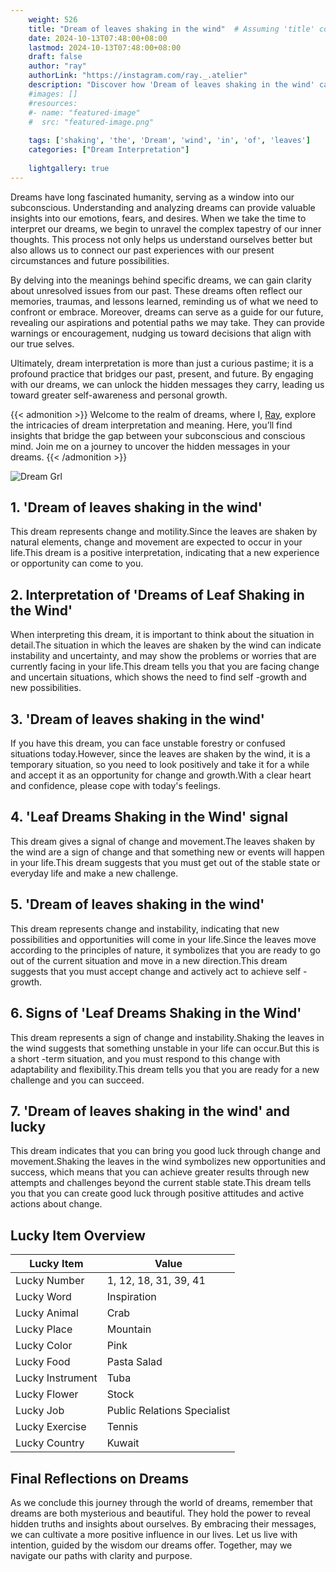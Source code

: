 ```yaml
---
    weight: 526
    title: "Dream of leaves shaking in the wind"  # Assuming 'title' column exists
    date: 2024-10-13T07:48:00+08:00
    lastmod: 2024-10-13T07:48:00+08:00
    draft: false
    author: "ray"
    authorLink: "https://instagram.com/ray._.atelier"
    description: "Discover how 'Dream of leaves shaking in the wind' can interpret your future and uncover its significant meanings in your life."
    #images: []
    #resources:
    #- name: "featured-image"
    #  src: "featured-image.png"
    
    tags: ['shaking', 'the', 'Dream', 'wind', 'in', 'of', 'leaves']
    categories: ["Dream Interpretation"]
    
    lightgallery: true
---
```

    
Dreams have long fascinated humanity, serving as a window into our subconscious. Understanding and analyzing dreams can provide valuable insights into our emotions, fears, and desires. When we take the time to interpret our dreams, we begin to unravel the complex tapestry of our inner thoughts. This process not only helps us understand ourselves better but also allows us to connect our past experiences with our present circumstances and future possibilities.

By delving into the meanings behind specific dreams, we can gain clarity about unresolved issues from our past. These dreams often reflect our memories, traumas, and lessons learned, reminding us of what we need to confront or embrace. Moreover, dreams can serve as a guide for our future, revealing our aspirations and potential paths we may take. They can provide warnings or encouragement, nudging us toward decisions that align with our true selves.

Ultimately, dream interpretation is more than just a curious pastime; it is a profound practice that bridges our past, present, and future. By engaging with our dreams, we can unlock the hidden messages they carry, leading us toward greater self-awareness and personal growth.

{{< admonition >}}
Welcome to the realm of dreams, where I, [Ray](https://instagram.com/ray._.atelier), explore the intricacies of dream interpretation and meaning. Here, you’ll find insights that bridge the gap between your subconscious and conscious mind. Join me on a journey to uncover the hidden messages in your dreams.
{{< /admonition >}}

![Dream Grl](https://cdn.pixabay.com/photo/2017/11/02/03/35/gothic-2910057_1280.jpg "Dream Grl")

## 1. 'Dream of leaves shaking in the wind'
This dream represents change and motility.Since the leaves are shaken by natural elements, change and movement are expected to occur in your life.This dream is a positive interpretation, indicating that a new experience or opportunity can come to you.

## 2. Interpretation of 'Dreams of Leaf Shaking in the Wind'
When interpreting this dream, it is important to think about the situation in detail.The situation in which the leaves are shaken by the wind can indicate instability and uncertainty, and may show the problems or worries that are currently facing in your life.This dream tells you that you are facing change and uncertain situations, which shows the need to find self -growth and new possibilities.

## 3. 'Dream of leaves shaking in the wind'
If you have this dream, you can face unstable forestry or confused situations today.However, since the leaves are shaken by the wind, it is a temporary situation, so you need to look positively and take it for a while and accept it as an opportunity for change and growth.With a clear heart and confidence, please cope with today's feelings.

## 4. 'Leaf Dreams Shaking in the Wind' signal
This dream gives a signal of change and movement.The leaves shaken by the wind are a sign of change and that something new or events will happen in your life.This dream suggests that you must get out of the stable state or everyday life and make a new challenge.

## 5. 'Dream of leaves shaking in the wind'
This dream represents change and instability, indicating that new possibilities and opportunities will come in your life.Since the leaves move according to the principles of nature, it symbolizes that you are ready to go out of the current situation and move in a new direction.This dream suggests that you must accept change and actively act to achieve self -growth.

## 6. Signs of 'Leaf Dreams Shaking in the Wind'
This dream represents a sign of change and instability.Shaking the leaves in the wind suggests that something unstable in your life can occur.But this is a short -term situation, and you must respond to this change with adaptability and flexibility.This dream tells you that you are ready for a new challenge and you can succeed.

## 7. 'Dream of leaves shaking in the wind' and lucky
This dream indicates that you can bring you good luck through change and movement.Shaking the leaves in the wind symbolizes new opportunities and success, which means that you can achieve greater results through new attempts and challenges beyond the current stable state.This dream tells you that you can create good luck through positive attitudes and active actions about change.

## Lucky Item Overview
| Lucky Item          | Value              |
|---------------|--------------------|
| Lucky Number        | 1, 12, 18, 31, 39, 41  |
| Lucky Word          | Inspiration |
| Lucky Animal        | Crab |
| Lucky Place         | Mountain     |
| Lucky Color         | Pink     |
| Lucky Food          | Pasta Salad      |
| Lucky Instrument    | Tuba |
| Lucky Flower        | Stock    |
| Lucky Job           | Public Relations Specialist       |
| Lucky Exercise      | Tennis  |
| Lucky Country       | Kuwait    |


##  Final Reflections on Dreams

As we conclude this journey through the world of dreams, remember that dreams are both mysterious and beautiful. They hold the power to reveal hidden truths and insights about ourselves. By embracing their messages, we can cultivate a more positive influence in our lives. Let us live with intention, guided by the wisdom our dreams offer. Together, may we navigate our paths with clarity and purpose.
